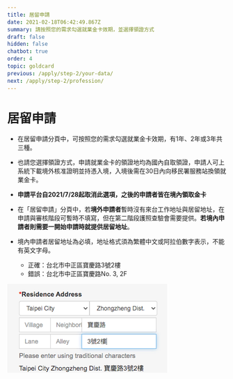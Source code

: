 ```yaml
---
title: 居留申請
date: 2021-02-18T06:42:49.867Z
summary: 請按照您的需求勾選就業金卡效期，並選擇領證方式
draft: false
hidden: false
chatbot: true
order: 4
topic: goldcard
previous: /apply/step-2/your-data/
next: /apply/step-2/profession/
---
```

# 居留申請

* 在居留申請分頁中，可按照您的需求勾選就業金卡效期，有1年、2年或3年共三種。
* 也請您選擇領證方式，申請就業金卡的領證地均為國內自取領證，申請人可上系統下載境外核准證明並持憑入境，入境後需在30日內向移民署服務站換領就業金卡。
* **申請平台自2021/7/28起取消此選項，之後的申請者皆在境內領取金卡**
* 在「居留申請」分頁中，若**境外申請者**暫時沒有來台工作地址與居留地址，在申請與審核階段可暫時不填寫，但在第二階段護照查驗會需要提供。**若境內申請者則需要一開始申請時就提供居留地址**。
* 境內申請者居留地址為必填，地址格式須為繁體中文或阿拉伯數字表示，不能有英文字母。

  * 正確：台北市中正區寶慶路3號2樓
  * 錯誤：台北市中正區寶慶路No. 3, 2F

![地址格式示意圖](/cms-uploads/地址格式.png "地址格式示意圖")
